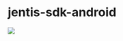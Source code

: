 # jentis-sdk-android
[![](https://jitpack.io/v/JENTISDev/jentis-sdk-android.svg)](https://jitpack.io/#JENTISDev/jentis-sdk-android)
